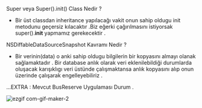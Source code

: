 
Super veya Super().init() Class Nedir ? 

- Bir üst classdan inheritance yapılacağı vakit onun sahip oldugu init metodunu geçersiz kılacaktır .Biz eğerki çağırılmasını istiyorsak super().__init__ yapmamız gerekecektir .


NSDiffableDataSourceSnapshot Kavramı Nedir ? 

- Bir verinin(data) o anki sahip oldugu bilgilerin bir kopyasını almayı olanak sağlamaktadır . Bir database anlık olarak veri eklenilebildiği durumlarda oluşacak karışıklıgı veri üstünde çalışmaktansa anlık kopyasını alıp onun üzerinde çalışarak engelleyebiliriz .




...EXTRA :  Mevcut BusReserve Uygulaması Durum .

![ezgif com-gif-maker-2](https://user-images.githubusercontent.com/97310060/154662415-789f5ac1-efff-4c20-b4cf-502f74521965.gif)
